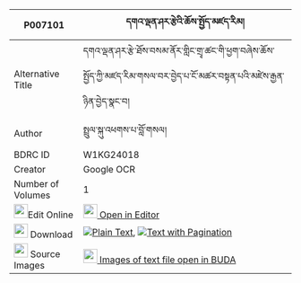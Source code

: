 |P007101|དགའ་ལྡན་ཤར་རྩེའི་ཆོས་སྤྱོད་མཛད་རིམ། 
| --- | --- 
|Alternative Title |དགའ་ལྡན་ཤར་རྩེ་ཐོས་བསམ་ནོར་གླིང་གྲྭ་ཚང་གི་ཕྱག་བཞེས་ཆོས་སྤྱོད་ཀྱི་མཛད་རིམ་གསལ་བར་བྱེད་པ་ངོ་མཚར་བསྟན་པའི་མཛེས་རྒྱན་ཉིན་བྱེད་སྣང་བ།
|Author| སྤྲུལ་སྐུ་འཕགས་པ་བློ་གསལ།
|BDRC ID | W1KG24018
|Creator | Google OCR
|Number of Volumes| 1
|<img width="25" src="https://img.icons8.com/color/25/000000/edit-property.png">Edit Online| [<img width="25" src="https://avatars.githubusercontent.com/u/45091458?s=200&v=4"> Open in Editor](http://editor.openpecha.org/P007101)
|<img width="25" src="https://img.icons8.com/fluent/48/000000/download-2.png"/>  Download | [![](https://img.icons8.com/color/20/000000/txt.png)Plain Text](https://github.com/Openpecha/P007101/releases/download/v1/ganden_shar_tse_i_chocho_dze_r_plain_P007101.zip), [![](https://img.icons8.com/color/20/000000/txt.png)Text with Pagination](https://github.com/Openpecha/P007101/releases/download/v1/ganden_shar_tse_i_chocho_dze_r_pages_P007101.zip)
|<img width="25" src="https://img.icons8.com/plasticine/100/000000/pictures-folder.png"/>  Source Images | [<img width="25" src="https://library.bdrc.io/icons/BUDA-small.svg"> Images of text file open in BUDA](https://library.bdrc.io/show/bdr:W1KG24018)